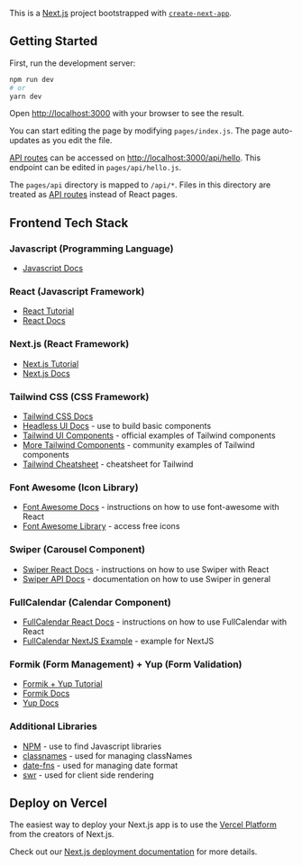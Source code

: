 This is a [Next.js](https://nextjs.org/) project bootstrapped with [`create-next-app`](https://github.com/vercel/next.js/tree/canary/packages/create-next-app).

## Getting Started

First, run the development server:

```bash
npm run dev
# or
yarn dev
```

Open [http://localhost:3000](http://localhost:3000) with your browser to see the result.

You can start editing the page by modifying `pages/index.js`. The page auto-updates as you edit the file.

[API routes](https://nextjs.org/docs/api-routes/introduction) can be accessed on [http://localhost:3000/api/hello](http://localhost:3000/api/hello). This endpoint can be edited in `pages/api/hello.js`.

The `pages/api` directory is mapped to `/api/*`. Files in this directory are treated as [API routes](https://nextjs.org/docs/api-routes/introduction) instead of React pages.

## Frontend Tech Stack

### Javascript (Programming Language)

- [Javascript Docs](https://developer.mozilla.org/en-US/docs/Web/JavaScript/A_re-introduction_to_JavaScript)

### React (Javascript Framework)

- [React Tutorial](https://reactjs.org/tutorial/tutorial.html)
- [React Docs](https://reactjs.org/docs/getting-started.html)

### Next.js (React Framework)

- [Next.js Tutorial](https://nextjs.org/learn)
- [Next.js Docs](https://nextjs.org/docs/getting-started)

### Tailwind CSS (CSS Framework)

- [Tailwind CSS Docs](https://tailwindcss.com/docs/utility-first)
- [Headless UI Docs](https://headlessui.dev/) - use to build basic components
- [Tailwind UI Components](https://tailwindui.com/#components) - official examples of Tailwind components
- [More Tailwind Components](https://tailwindcomponents.com/) - community examples of Tailwind components
- [Tailwind Cheatsheet](https://tailwindcomponents.com/cheatsheet/) - cheatsheet for Tailwind

### Font Awesome (Icon Library)

- [Font Awesome Docs](https://fontawesome.com/v5.15/how-to-use/on-the-web/using-with/react) - instructions on how to use font-awesome with React
- [Font Awesome Library](https://fontawesome.com/v5.15/icons?d=gallery&p=2&m=free) - access free icons

### Swiper (Carousel Component)

- [Swiper React Docs](https://swiperjs.com/react) - instructions on how to use Swiper with React
- [Swiper API Docs](https://swiperjs.com/swiper-api) - documentation on how to use Swiper in general

### FullCalendar (Calendar Component)

- [FullCalendar React Docs](https://fullcalendar.io/docs/react) - instructions on how to use FullCalendar with React
- [FullCalendar NextJS Example](https://github.com/fullcalendar/fullcalendar-example-projects/tree/master/next) - example for NextJS

### Formik (Form Management) + Yup (Form Validation)

- [Formik + Yup Tutorial](https://formik.org/docs/tutorial)
- [Formik Docs](https://formik.org/docs/api/formik)
- [Yup Docs](https://github.com/jquense/yup)

### Additional Libraries

- [NPM](https://www.npmjs.com/) - use to find Javascript libraries
- [classnames](https://www.npmjs.com/package/classnames) - used for managing classNames
- [date-fns](https://date-fns.org/docs/Getting-Started#introduction) - used for managing date format
- [swr](https://swr.vercel.app/getting-started) - used for client side rendering

## Deploy on Vercel

The easiest way to deploy your Next.js app is to use the [Vercel Platform](https://vercel.com/new?utm_medium=default-template&filter=next.js&utm_source=create-next-app&utm_campaign=create-next-app-readme) from the creators of Next.js.

Check out our [Next.js deployment documentation](https://nextjs.org/docs/deployment) for more details.
